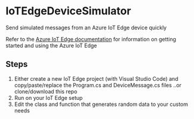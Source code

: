 # IoTEdgeDeviceSimulator
Send simulated messages from an Azure IoT Edge device quickly

Refer to the [Azure IoT Edge documentation](https://docs.microsoft.com/en-us/azure/iot-edge/) for information on getting started 
and using the Azure IoT Edge

## Steps
1. Either create a new IoT Edge project (with Visual Studio Code) and copy/paste/replace the Program.cs and DeviceMessage.cs files 
..or clone/download this repo 
2. Run on your IoT Edge setup
3. Edit the class and function that generates random data to your custom needs
